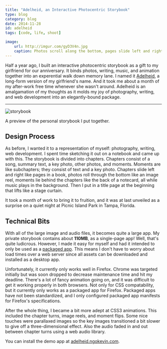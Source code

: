 ```yaml
---
title: "Adelheid, an Interactive Photocentric Storybook"
type: blog
category: blog
date: 2014-11-28
id: adelheid
tags: [code, life, shoot]

image:
    url: http://imgur.com/gyD3V4n.jpg
    caption: Photos scroll along the bottom, pages slide left and right.
---
```


Half a year ago, I built an interactive photocentric storybook as a gift to my
girlfriend for our anniversary. It binds photos, writing, music, and animation
together into an experential walk down memory lane. I named it
[Adelheid](http://github.com/ngokevin/adelheid), a long-form version of my
girlfriend's name. And it took me about a month of my after-work free time
whenever she wasn't around. Adelheid is an amalgamation of my thoughts as it
molds my joy of photography, writing, and web development
into an elegantly-bound package.

---

![storybook](http://i.imgur.com/dHUr9nR.gif)
<div class="page-caption"><span>
  A preview of the personal storybook I put together.
</span></div>

## Design Process

As before, I wanted it to a representation of myself: photography, writing, web
development. I spent time sketching it out on a notebook and came up with this.
The storybook is divided into chapters. Chapters consist of a song, summary
text, a key photo, other photos, and moments. Moments are like subchapters;
they consist of text and a key photo. Chapters slide left and right like pages
in a book, photos roll through the bottom like an image reel, moments lie
behind the chapters like the back of a notecard, all while music plays in the
background. Then I put in a title page at the beginning that lifts like a stage
curtain.

It took a month of work to bring it to fruition, and it was at last unveiled as
a surprise on a quiet night at Picnic Island Park in Tampa, Florida.

## Technical Bits

With all of the large image and audio files, it becomes quite a large app. My
private storybook contains about **110MB**, as a single-page app! Well, that's
quite ludicrous. However, I made it easy for myself and had it intended to only
be used as a [packaged app](https://developer.mozilla.org/Marketplace/Options/Packaged_apps).
This means I don't have to worry about load times over a web server since all
assets can be downloaded and installed as a desktop app.

Unfortunately, it currently only works well in Firefox. Chrome was targeted
initially but was soon dropped to decrease maintenance time and hit my
deadline. There's a lot of fancy animation going on, and it was difficult to
get it working properly in both browsers. Not only for CSS compatability, but
it currently only works as a packaged app for Firefox. Packaged apps have not
been standardized, and I only configured packaged app manifests for Firefox's
specifications.

After the whole thing, I became a bit more adept at CSS3 animations. This
included the chapter turns, image reels, and moment flips.  Some nice touches
were parallaxed images so the key images transitioned a bit slower to give off
a three-dimensional effect. Also the audio faded in and out between chapter
turns using a web audio library.

You can install the demo app at
[adelheid.ngokevin.com](http://adelheid.ngokevin.com).
